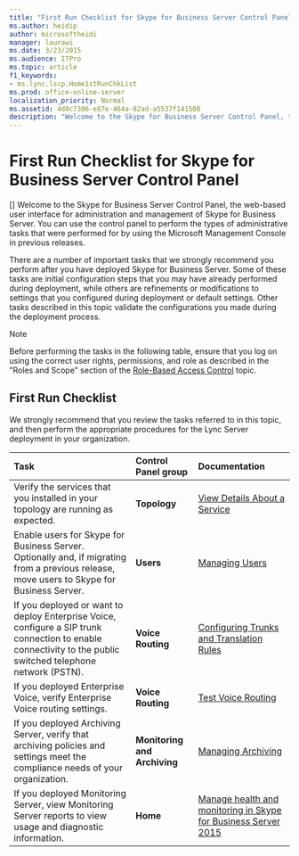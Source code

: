 ```yaml
---
title: "First Run Checklist for Skype for Business Server Control Panel"
ms.author: heidip
author: microsoftheidi
manager: laurawi
ms.date: 3/23/2015
ms.audience: ITPro
ms.topic: article
f1_keywords:
- ms.lync.lscp.Home1stRunChkList
ms.prod: office-online-server
localization_priority: Normal
ms.assetid: 4d0c7306-e87e-464a-82ad-a5537f141500
description: "Welcome to the Skype for Business Server Control Panel, the web-based user interface for administration and management of Skype for Business Server. You can use the control panel to perform the types of administrative tasks that were performed for by using the Microsoft Management Console in previous releases."
---
```


# First Run Checklist for Skype for Business Server Control Panel
[]
Welcome to the Skype for Business Server Control Panel, the web-based user interface for administration and management of Skype for Business Server. You can use the control panel to perform the types of administrative tasks that were performed for by using the Microsoft Management Console in previous releases.
  
There are a number of important tasks that we strongly recommend you perform after you have deployed Skype for Business Server. Some of these tasks are initial configuration steps that you may have already performed during deployment, while others are refinements or modifications to settings that you configured during deployment or default settings. Other tasks described in this topic validate the configurations you made during the deployment process.
  
> [!NOTE]
> Before performing the tasks in the following table, ensure that you log on using the correct user rights, permissions, and role as described in the "Roles and Scope" section of the [Role-Based Access Control](http://technet.microsoft.com/library/41204ba3-ce5b-41a8-a6c3-b444468fa328.aspx) topic.
  
## First Run Checklist

We strongly recommend that you review the tasks referred to in this topic, and then perform the appropriate procedures for the Lync Server deployment in your organization.
  
|**Task**|**Control Panel group**|**Documentation**|
|:-----|:-----|:-----|
|Verify the services that you installed in your topology are running as expected.  <br/> |**Topology** <br/> |[View Details About a Service](http://technet.microsoft.com/library/bc8e8202-cd68-47e4-95b2-bb36e51cc124.aspx) <br/> |
|Enable users for Skype for Business Server. Optionally and, if migrating from a previous release, move users to Skype for Business Server.  <br/> |**Users** <br/> |[Managing Users](http://technet.microsoft.com/library/8021087e-5084-4a39-9fef-ab9376c6d371.aspx) <br/> |
|If you deployed or want to deploy Enterprise Voice, configure a SIP trunk connection to enable connectivity to the public switched telephone network (PSTN).  <br/> |**Voice Routing** <br/> |[Configuring Trunks and Translation Rules](http://technet.microsoft.com/library/0c339511-a185-484e-94f0-dbe918b7e48a.aspx) <br/> |
|If you deployed Enterprise Voice, verify Enterprise Voice routing settings.  <br/> |**Voice Routing** <br/> |[Test Voice Routing](http://technet.microsoft.com/library/d3aae909-fef6-440f-b144-0b62dc82bf5d.aspx) <br/> |
|If you deployed Archiving Server, verify that archiving policies and settings meet the compliance needs of your organization.  <br/> |**Monitoring and Archiving** <br/> |[Managing Archiving](http://technet.microsoft.com/library/48c6cc8c-c2c1-4534-9a8a-fd5eb738076a.aspx) <br/> |
|If you deployed Monitoring Server, view Monitoring Server reports to view usage and diagnostic information.  <br/> |**Home** <br/> |[Manage health and monitoring in Skype for Business Server 2015](../../manage/health-and-monitoring/health-and-monitoring.md) <br/> |
   

